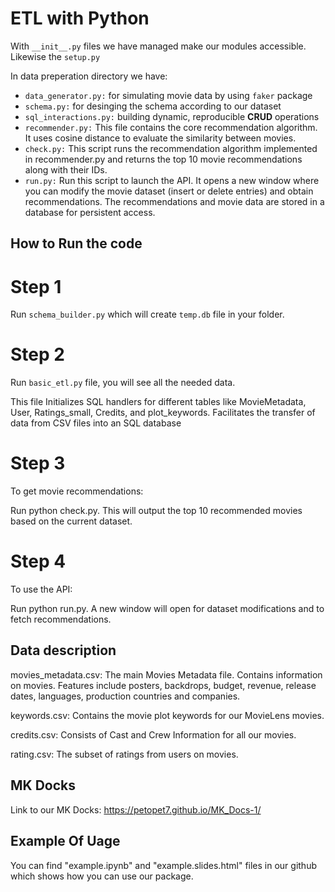# ETL with Python


With `__init__.py` files we have managed make our modules accessible. Likewise the `setup.py`

In data preperation directory we have:

- `data_generator.py:` for simulating movie data by using `faker` package
- `schema.py:` for desinging the schema according to our dataset
- `sql_interactions.py:` building dynamic, reproducible **CRUD** operations
- `recommender.py:` This file contains the core recommendation algorithm. It uses cosine distance to evaluate the similarity between movies.
- `check.py:` This script runs the recommendation algorithm implemented in recommender.py and returns the top 10 movie recommendations along with their IDs.
- `run.py:` Run this script to launch the API. It opens a new window where you can modify the movie dataset (insert or delete entries) and obtain recommendations. The recommendations and movie data are stored in a database for persistent access.

  
## How to Run the code

# Step 1


Run `schema_builder.py` which will create  `temp.db` file in your folder.

# Step 2

Run `basic_etl.py` file, you will see all the needed data. 

This file Initializes SQL handlers for different tables like MovieMetadata, User, Ratings_small, Credits, and plot_keywords.
Facilitates the transfer of data from CSV files into an SQL database 

# Step 3 

To get movie recommendations:

Run python check.py.
This will output the top 10 recommended movies based on the current dataset.

# Step 4 

To use the API:

Run python run.py.
A new window will open for dataset modifications and to fetch recommendations.

## Data description

movies_metadata.csv: The main Movies Metadata file. Contains information on movies. Features include posters, backdrops, budget, revenue, release dates, languages, production countries and companies.

keywords.csv: Contains the movie plot keywords for our MovieLens movies. 

credits.csv: Consists of Cast and Crew Information for all our movies. 

rating.csv: The subset of  ratings from  users on  movies.

## MK Docks

Link to our MK Docks: https://petopet7.github.io/MK_Docs-1/

## Example Of Uage
You can find "example.ipynb" and "example.slides.html" files in our github which shows how you can use our package.

